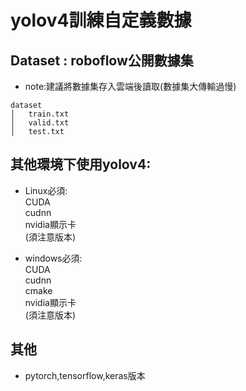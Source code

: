 # yolov4訓練自定義數據

## Dataset : roboflow公開數據集

* note:建議將數據集存入雲端後讀取(數據集大傳輸過慢)

```
dataset
│   train.txt
│   valid.txt    
│   test.txt
```


## 其他環境下使用yolov4:
* Linux必須:<br>
             CUDA<br>
             cudnn<br>
             nvidia顯示卡<br>
             (須注意版本)<br>
         
* windows必須:<br>
              CUDA<br>
              cudnn<br>
              cmake<br>
              nvidia顯示卡<br>
              (須注意版本)<br>
              
## 其他
* pytorch,tensorflow,keras版本
